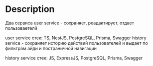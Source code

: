 # Description
Два сервиса
user service - сохраняет, реадактирует, отдает пользоваетелй

user service стек: TS, NestJS, PostgreSQL, Prisma, Swagger
history service - сохраняет историю действий пользователей и выдает по фильтрам айди и постраничной навигации

history service стек: JS, ExpressJS, PostgreSQL, Prisma, Swagger



